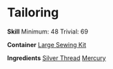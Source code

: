 <!-- TITLE: Slick Quicksilver Webbing -->
<!-- SUBTITLE: Made from a bizarre hybrid of oily quicksilver and spider webbing -->

# Tailoring
**Skill**
Minimum: 48
Trivial: 69

**Container**
[Large Sewing Kit](large-sewing-kit)

**Ingredients**
[Silver Thread](silver-thread)
[Mercury](mercury)